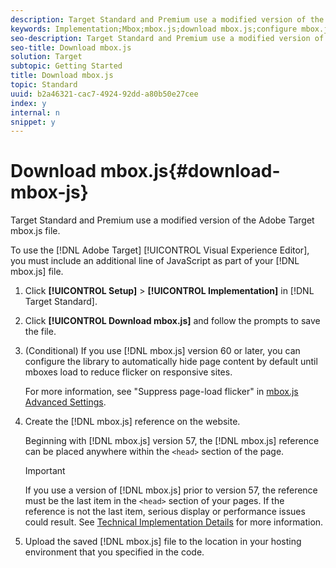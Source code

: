 ```yaml
---
description: Target Standard and Premium use a modified version of the Adobe Target mbox.js file.
keywords: Implementation;Mbox;mbox.js;download mbox.js;configure mbox.js
seo-description: Target Standard and Premium use a modified version of the Adobe Target mbox.js file.
seo-title: Download mbox.js
solution: Target
subtopic: Getting Started
title: Download mbox.js
topic: Standard
uuid: b2a46321-cac7-4924-92dd-a80b50e27cee
index: y
internal: n
snippet: y
---
```


# Download mbox.js{#download-mbox-js}

Target Standard and Premium use a modified version of the Adobe Target mbox.js file.

To use the [!DNL Adobe Target] [!UICONTROL Visual Experience Editor], you must include an additional line of JavaScript as part of your [!DNL mbox.js] file. 

1. Click **[!UICONTROL Setup]** > **[!UICONTROL Implementation]** in [!DNL Target Standard].
1. Click **[!UICONTROL Download mbox.js]** and follow the prompts to save the file.
1. (Conditional) If you use [!DNL mbox.js] version 60 or later, you can configure the library to automatically hide page content by default until mboxes load to reduce flicker on responsive sites.

   For more information, see "Suppress page-load flicker" in [mbox.js Advanced Settings](../../../c-implementing-target/c-implementing-target-for-client-side-web/t-mbox-download/r-advanced-mboxjs-settings.md#reference_A9C8DAC6DF7743EDBCF1D71F8F20843C). 

1. Create the [!DNL mbox.js] reference on the website.

   Beginning with [!DNL mbox.js] version 57, the [!DNL mbox.js] reference can be placed anywhere within the `<head>` section of the page.

   >[!IMPORTANT]
   >
   >If you use a version of [!DNL mbox.js] prior to version 57, the reference must be the last item in the `<head>` section of your pages. If the reference is not the last item, serious display or performance issues could result. See [Technical Implementation Details](https://marketing.adobe.com/resources/help/en_US/target/ov/c_mbox_technical.html) for more information.

1. Upload the saved [!DNL mbox.js] file to the location in your hosting environment that you specified in the code.
